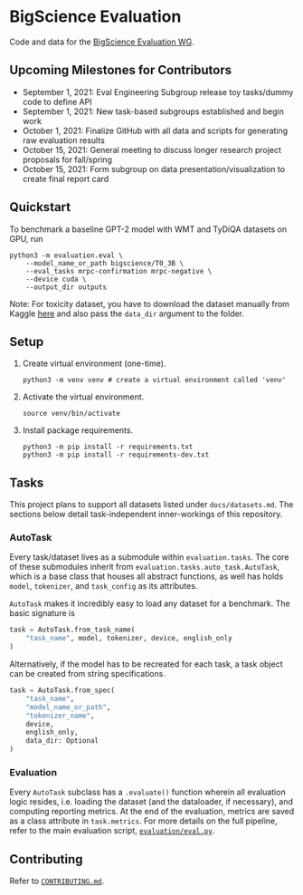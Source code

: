 # BigScience Evaluation
Code and data for the [BigScience Evaluation WG](https://bigscience.huggingface.co/en/#!pages/working-groups.md).

## Upcoming Milestones for Contributors
- September 1, 2021: Eval Engineering Subgroup release toy tasks/dummy code to define API
- September 1, 2021: New task-based subgroups established and begin work
- October 1, 2021: Finalize GitHub with all data and scripts for generating raw evaluation results
- October 15, 2021: General meeting to discuss longer research project proposals for fall/spring 
- October 15, 2021: Form subgroup on data presentation/visualization to create final report card

## Quickstart

To benchmark a baseline GPT-2 model with WMT and TyDiQA datasets on GPU, run

```shell
python3 -m evaluation.eval \
    --model_name_or_path bigscience/T0_3B \
    --eval_tasks mrpc-confirmation mrpc-negative \
    --device cuda \
    --output_dir outputs
```

Note: For toxicity dataset, you have to download the dataset manually from Kaggle [here](https://www.kaggle.com/c/jigsaw-toxic-comment-classification-challenge/data) and also pass the `data_dir` argument to the folder.

## Setup

1. Create virtual environment (one-time).

   ```shell
   python3 -m venv venv # create a virtual environment called 'venv'
   ```
2. Activate the virtual environment.

   ```shell
   source venv/bin/activate
   ```

3. Install package requirements.

   ```shell
   python3 -m pip install -r requirements.txt
   python3 -m pip install -r requirements-dev.txt
   ```
## Tasks

This project plans to support all datasets listed under `docs/datasets.md`.  The sections below detail task-independent inner-workings of this repository.

### AutoTask

Every task/dataset lives as a submodule within `evaluation.tasks`. The core of these submodules inherit from `evaluation.tasks.auto_task.AutoTask`, which is a base class that houses all abstract functions, as well has holds `model`, `tokenizer`, and `task_config` as its attributes. 

`AutoTask` makes it incredibly easy to load any dataset for a benchmark. The basic signature is

```python
task = AutoTask.from_task_name(
    "task_name", model, tokenizer, device, english_only
)
```

Alternatively, if the model has to be recreated for each task, a task object can be created from string specifications.

```python
task = AutoTask.from_spec(
    "task_name", 
    "model_name_or_path", 
    "tokenizer_name",
    device,
    english_only,
    data_dir: Optional
)
```

### Evaluation

Every `AutoTask` subclass has a `.evaluate()` function wherein all evaluation logic resides, i.e. loading the dataset (and the dataloader, if necessary), and computing reporting metrics. At the end of the evaluation, metrics are saved as a class attribute in `task.metrics`. For more details on the full pipeline, refer to the main evaluation script, [`evaluation/eval.py`](evaluation/eval.py). 

## Contributing

Refer to [`CONTRIBUTING.md`](CONTRIBUTING.md).  
